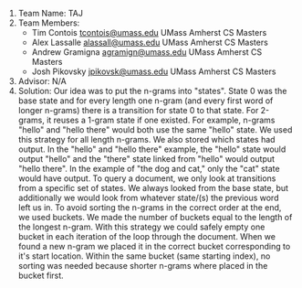 1. Team Name: TAJ
2. Team Members:
	- Tim Contois tcontois@umass.edu UMass Amherst CS Masters
	- Alex Lassalle alassall@umass.edu UMass Amherst CS Masters
	- Andrew Gramigna agramign@umass.edu UMass Amherst CS Masters
	- Josh Pikovsky jpikovsk@umass.edu UMass Amherst CS Masters
3. Advisor: N/A
4. Solution:
Our idea was to put the n-grams into "states". State 0 was the base state and for every length one n-gram (and every first word of longer n-grams) there is a transition for state 0 to that state. For 2-grams, it reuses a 1-gram state if one existed. For example, n-grams "hello" and "hello there" would both use the same "hello" state. We used this strategy for all length n-grams. We also stored which states had output. In the "hello" and "hello there" example, the "hello" state would output "hello" and the "there" state linked from "hello" would output "hello there". In the example of "the dog and cat," only the "cat" state would have output. To query a document, we only look at transitions from a specific set of states. We always looked from the base state, but additionally we would look from whatever state/(s) the previous word left us in. To avoid sorting the n-grams in the correct order at the end, we used buckets. We made the number of buckets equal to the length of the longest n-gram. With this strategy we could safely empty one bucket in each iteration of the loop through the document. When we found a new n-gram we placed it in the correct bucket corresponding to it's start location. Within the same bucket (same starting index), no sorting was needed because shorter n-grams where placed in the bucket first.
